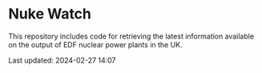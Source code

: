 # Nuke Watch

This repository includes code for retrieving the latest information available on the output of EDF nuclear power plants in the UK.

Last updated: 2024-02-27 14:07